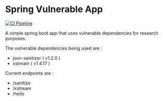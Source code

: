 # Spring Vulnerable App 

[![CI Pipeline](https://github.com/ayoubeddafali/test-java-project/actions/workflows/build.yaml/badge.svg?branch=main)](https://github.com/ayoubeddafali/test-java-project/actions/workflows/build.yaml)

A simple spring boot app that uses vulnerable dependencies for research purposes.

The vulnerable dependencies being used are : 

- json-sanitizer ( v1.2.0 )
- xstream ( v1.4.17 )

Current endpoints are : 

- /sanitize
- /xstream 
- /hello
